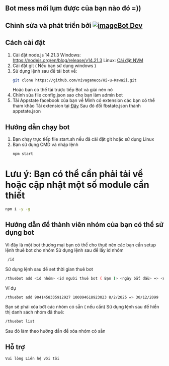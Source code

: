 ## Bot mess mới lụm được của bạn nào đó =))

## Chỉnh sửa và phát triển bởi [![image](https://github.com/user-attachments/assets/5d840385-c94d-4f7f-894a-f6c31fd0d80d)Bot Dev](https://github.com/nivagameco/)

## Cách cài đặt

1. Cài đặt node.js 14.21.3
   Windows: https://nodejs.org/en/blog/release/v14.21.3
   Linux: [Cài đặt NVM](https://byvn.net/NSya)
2. Cài đặt git ( Nếu bạn sử dụng windows )
3. Sử dụng lệnh sau để tải bot về:
   ```bash
   git clone https://github.com/nivagameco/Hi-u-Kawaii.git
   ```
   Hoặc bạn có thể tải trược tiếp Bot và giải nén nó
4. Chỉnh sửa file config.json sao cho bạn làm admin bot
5. Tải Appstate facebook của bạn về
   Mình có extension các bạn có thể tham khảo
   Tải extension tại [Đây](https://byvn.net/Hsoq)
   Sau đó đổi fbstate.json thành appstate.json

## Hướng dẫn chạy bot

1. Bạn chạy trực tiếp file start.sh nếu đã cài đặt git hoặc sử dụng Linux
2. Bạn sử dụng CMD và nhập lệnh
   ```bash
   npm start
   ```
   
# Lưu ý: Bạn có thể cần phải tải về hoặc cập nhật một số module cần thiết
   ```bash
   npm i -y -g
   ```

## Hướng dẫn để thành viên nhóm của bạn có thể sử dụng bot

  Vì đây là một bot thương mại bạn có thể cho thuê nên các bạn cần setup lệnh thuê bot cho nhóm
  Sử dụng lệnh sau để lấy id nhóm
  ```bash
   /id
   ```
  Sử dụng lệnh sau để set thời gian thuê bot
  ```bash
  /thuebot add <id nhóm> <id người thuê bot ( Bạn )> <ngày bắt đầu> => <ngày kết thúc>
  ```
  Ví dụ
  ```bash
  /thuebot add 9041458335912927 100094618923023 8/2/2025 => 30/12/2099
  ```
  Bạn sẽ phải xóa bớt các nhóm có sẵn ( nếu cần)
  Sử dụng lệnh sau để hiển thị danh sách nhóm đã thuê:
  ```bash
  /thuebot list
  ```
  Sau đó làm theo hướng dẫn để xóa nhóm có sẵn

  ## Hỗ trợ 
    Vui lòng Liên hệ với tôi 
